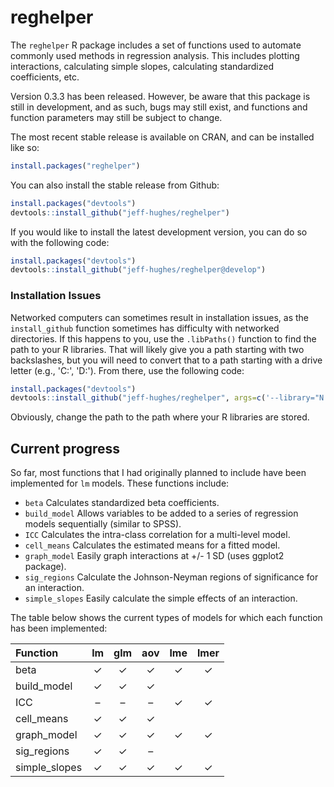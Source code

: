 <!-- README.md is generated from README.Rmd. Please edit that file -->
reghelper
=========

The `reghelper` R package includes a set of functions used to automate commonly used methods in regression analysis. This includes plotting interactions, calculating simple slopes, calculating standardized coefficients, etc.

Version 0.3.3 has been released. However, be aware that this package is still in development, and as such, bugs may still exist, and functions and function parameters may still be subject to change.

The most recent stable release is available on CRAN, and can be installed like so:

``` r
install.packages("reghelper")
```

You can also install the stable release from Github:

``` r
install.packages("devtools")
devtools::install_github("jeff-hughes/reghelper")
```

If you would like to install the latest development version, you can do so with the following code:

``` r
install.packages("devtools")
devtools::install_github("jeff-hughes/reghelper@develop")
```

### Installation Issues

Networked computers can sometimes result in installation issues, as the `install_github` function sometimes has difficulty with networked directories. If this happens to you, use the `.libPaths()` function to find the path to your R libraries. That will likely give you a path starting with two backslashes, but you will need to convert that to a path starting with a drive letter (e.g., 'C:', 'D:'). From there, use the following code:

``` r
install.packages("devtools")
devtools::install_github("jeff-hughes/reghelper", args=c('--library="N:/path/to/libraries/"'))
```

Obviously, change the path to the path where your R libraries are stored.

Current progress
----------------

So far, most functions that I had originally planned to include have been implemented for `lm` models. These functions include:

-   `beta` Calculates standardized beta coefficients.
-   `build_model` Allows variables to be added to a series of regression models sequentially (similar to SPSS).
-   `ICC` Calculates the intra-class correlation for a multi-level model.
-   `cell_means` Calculates the estimated means for a fitted model.
-   `graph_model` Easily graph interactions at +/- 1 SD (uses ggplot2 package).
-   `sig_regions` Calculate the Johnson-Neyman regions of significance for an interaction.
-   `simple_slopes` Easily calculate the simple effects of an interaction.

The table below shows the current types of models for which each function has been implemented:

| Function       |  lm | glm | aov | lme | lmer |
|:---------------|:---:|:---:|:---:|:---:|:----:|
| beta           |  ✓  |  ✓  |  ✓  |  ✓  |   ✓  |
| build\_model   |  ✓  |  ✓  |  ✓  |     |      |
| ICC            |  –  |  –  |  –  |  ✓  |   ✓  |
| cell\_means    |  ✓  |  ✓  |  ✓  |     |      |
| graph\_model   |  ✓  |  ✓  |  ✓  |  ✓  |   ✓  |
| sig\_regions   |  ✓  |  ✓  |  –  |     |      |
| simple\_slopes |  ✓  |  ✓  |  ✓  |  ✓  |   ✓  |
